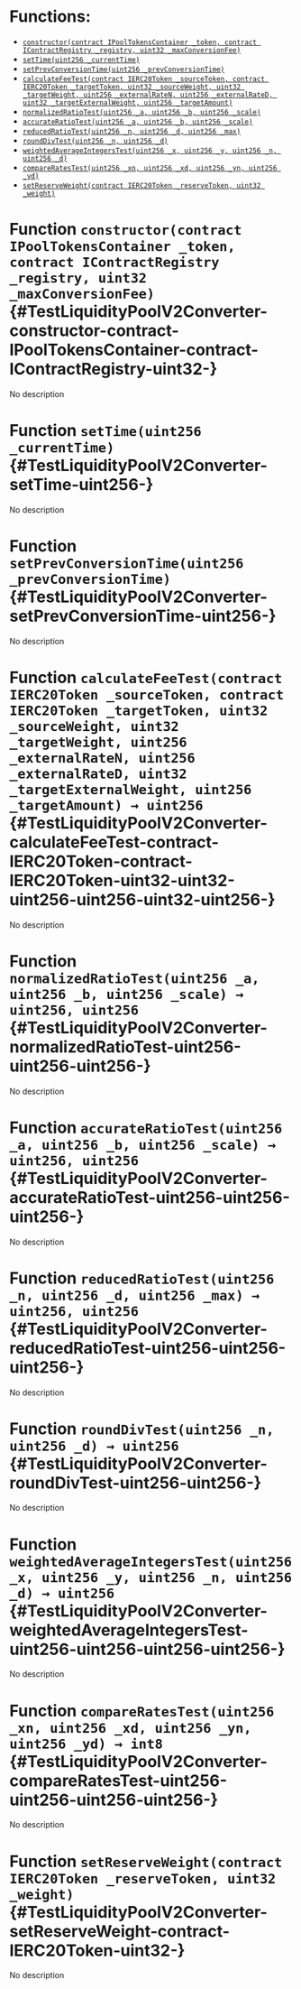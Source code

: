

# Functions:
- [`constructor(contract IPoolTokensContainer _token, contract IContractRegistry _registry, uint32 _maxConversionFee)`](#TestLiquidityPoolV2Converter-constructor-contract-IPoolTokensContainer-contract-IContractRegistry-uint32-)
- [`setTime(uint256 _currentTime)`](#TestLiquidityPoolV2Converter-setTime-uint256-)
- [`setPrevConversionTime(uint256 _prevConversionTime)`](#TestLiquidityPoolV2Converter-setPrevConversionTime-uint256-)
- [`calculateFeeTest(contract IERC20Token _sourceToken, contract IERC20Token _targetToken, uint32 _sourceWeight, uint32 _targetWeight, uint256 _externalRateN, uint256 _externalRateD, uint32 _targetExternalWeight, uint256 _targetAmount)`](#TestLiquidityPoolV2Converter-calculateFeeTest-contract-IERC20Token-contract-IERC20Token-uint32-uint32-uint256-uint256-uint32-uint256-)
- [`normalizedRatioTest(uint256 _a, uint256 _b, uint256 _scale)`](#TestLiquidityPoolV2Converter-normalizedRatioTest-uint256-uint256-uint256-)
- [`accurateRatioTest(uint256 _a, uint256 _b, uint256 _scale)`](#TestLiquidityPoolV2Converter-accurateRatioTest-uint256-uint256-uint256-)
- [`reducedRatioTest(uint256 _n, uint256 _d, uint256 _max)`](#TestLiquidityPoolV2Converter-reducedRatioTest-uint256-uint256-uint256-)
- [`roundDivTest(uint256 _n, uint256 _d)`](#TestLiquidityPoolV2Converter-roundDivTest-uint256-uint256-)
- [`weightedAverageIntegersTest(uint256 _x, uint256 _y, uint256 _n, uint256 _d)`](#TestLiquidityPoolV2Converter-weightedAverageIntegersTest-uint256-uint256-uint256-uint256-)
- [`compareRatesTest(uint256 _xn, uint256 _xd, uint256 _yn, uint256 _yd)`](#TestLiquidityPoolV2Converter-compareRatesTest-uint256-uint256-uint256-uint256-)
- [`setReserveWeight(contract IERC20Token _reserveToken, uint32 _weight)`](#TestLiquidityPoolV2Converter-setReserveWeight-contract-IERC20Token-uint32-)


# Function `constructor(contract IPoolTokensContainer _token, contract IContractRegistry _registry, uint32 _maxConversionFee)` {#TestLiquidityPoolV2Converter-constructor-contract-IPoolTokensContainer-contract-IContractRegistry-uint32-}
No description
# Function `setTime(uint256 _currentTime)` {#TestLiquidityPoolV2Converter-setTime-uint256-}
No description
# Function `setPrevConversionTime(uint256 _prevConversionTime)` {#TestLiquidityPoolV2Converter-setPrevConversionTime-uint256-}
No description
# Function `calculateFeeTest(contract IERC20Token _sourceToken, contract IERC20Token _targetToken, uint32 _sourceWeight, uint32 _targetWeight, uint256 _externalRateN, uint256 _externalRateD, uint32 _targetExternalWeight, uint256 _targetAmount) → uint256` {#TestLiquidityPoolV2Converter-calculateFeeTest-contract-IERC20Token-contract-IERC20Token-uint32-uint32-uint256-uint256-uint32-uint256-}
No description
# Function `normalizedRatioTest(uint256 _a, uint256 _b, uint256 _scale) → uint256, uint256` {#TestLiquidityPoolV2Converter-normalizedRatioTest-uint256-uint256-uint256-}
No description
# Function `accurateRatioTest(uint256 _a, uint256 _b, uint256 _scale) → uint256, uint256` {#TestLiquidityPoolV2Converter-accurateRatioTest-uint256-uint256-uint256-}
No description
# Function `reducedRatioTest(uint256 _n, uint256 _d, uint256 _max) → uint256, uint256` {#TestLiquidityPoolV2Converter-reducedRatioTest-uint256-uint256-uint256-}
No description
# Function `roundDivTest(uint256 _n, uint256 _d) → uint256` {#TestLiquidityPoolV2Converter-roundDivTest-uint256-uint256-}
No description
# Function `weightedAverageIntegersTest(uint256 _x, uint256 _y, uint256 _n, uint256 _d) → uint256` {#TestLiquidityPoolV2Converter-weightedAverageIntegersTest-uint256-uint256-uint256-uint256-}
No description
# Function `compareRatesTest(uint256 _xn, uint256 _xd, uint256 _yn, uint256 _yd) → int8` {#TestLiquidityPoolV2Converter-compareRatesTest-uint256-uint256-uint256-uint256-}
No description
# Function `setReserveWeight(contract IERC20Token _reserveToken, uint32 _weight)` {#TestLiquidityPoolV2Converter-setReserveWeight-contract-IERC20Token-uint32-}
No description

